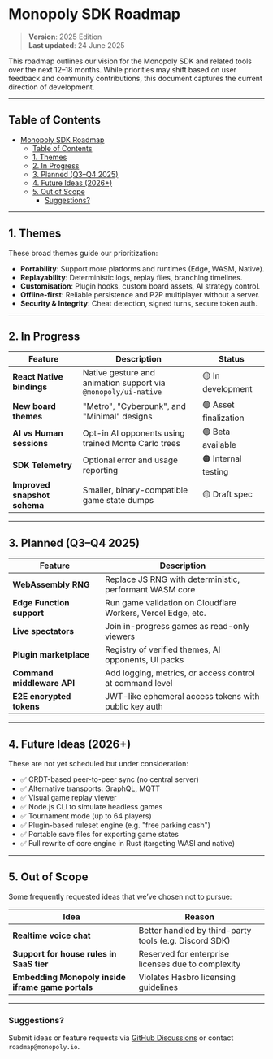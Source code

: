 # Monopoly SDK Roadmap

> **Version**: 2025 Edition  
> **Last updated**: 24 June 2025

This roadmap outlines our vision for the Monopoly SDK and related tools over the next 12–18 months. While priorities may shift based on user feedback and community contributions, this document captures the current direction of development.

---

## Table of Contents

- [Monopoly SDK Roadmap](#monopoly-sdk-roadmap)
  - [Table of Contents](#table-of-contents)
  - [1. Themes](#1-themes)
  - [2. In Progress](#2-in-progress)
  - [3. Planned (Q3–Q4 2025)](#3-planned-q3q4-2025)
  - [4. Future Ideas (2026+)](#4-future-ideas-2026)
  - [5. Out of Scope](#5-out-of-scope)
    - [Suggestions?](#suggestions)

---

## 1. Themes

These broad themes guide our prioritization:

- **Portability**: Support more platforms and runtimes (Edge, WASM, Native).
- **Replayability**: Deterministic logs, replay files, branching timelines.
- **Customisation**: Plugin hooks, custom board assets, AI strategy control.
- **Offline-first**: Reliable persistence and P2P multiplayer without a server.
- **Security & Integrity**: Cheat detection, signed turns, secure token auth.

---

## 2. In Progress

| Feature                      | Description                                                    | Status                |
| ---------------------------- | -------------------------------------------------------------- | --------------------- |
| **React Native bindings**    | Native gesture and animation support via `@monopoly/ui-native` | 🟡 In development     |
| **New board themes**         | "Metro", "Cyberpunk", and "Minimal" designs                    | 🟢 Asset finalization |
| **AI vs Human sessions**     | Opt-in AI opponents using trained Monte Carlo trees            | 🟢 Beta available     |
| **SDK Telemetry**            | Optional error and usage reporting                             | 🟠 Internal testing   |
| **Improved snapshot schema** | Smaller, binary-compatible game state dumps                    | 🟡 Draft spec         |

---

## 3. Planned (Q3–Q4 2025)

| Feature                    | Description                                                  |
| -------------------------- | ------------------------------------------------------------ |
| **WebAssembly RNG**        | Replace JS RNG with deterministic, performant WASM core      |
| **Edge Function support**  | Run game validation on Cloudflare Workers, Vercel Edge, etc. |
| **Live spectators**        | Join in-progress games as read-only viewers                  |
| **Plugin marketplace**     | Registry of verified themes, AI opponents, UI packs          |
| **Command middleware API** | Add logging, metrics, or access control at command level     |
| **E2E encrypted tokens**   | JWT-like ephemeral access tokens with public key auth        |

---

## 4. Future Ideas (2026+)

These are not yet scheduled but under consideration:

- ✅ CRDT-based peer-to-peer sync (no central server)
- ✅ Alternative transports: GraphQL, MQTT
- ✅ Visual game replay viewer
- ✅ Node.js CLI to simulate headless games
- ✅ Tournament mode (up to 64 players)
- ✅ Plugin-based ruleset engine (e.g. "free parking cash")
- ✅ Portable save files for exporting game states
- ✅ Full rewrite of core engine in Rust (targeting WASI and native)

---

## 5. Out of Scope

Some frequently requested ideas that we’ve chosen not to pursue:

| Idea                                              | Reason                                                 |
| ------------------------------------------------- | ------------------------------------------------------ |
| **Realtime voice chat**                           | Better handled by third-party tools (e.g. Discord SDK) |
| **Support for house rules in SaaS tier**          | Reserved for enterprise licenses due to complexity     |
| **Embedding Monopoly inside iframe game portals** | Violates Hasbro licensing guidelines                   |

---

### Suggestions?

Submit ideas or feature requests via [GitHub Discussions](https://github.com/monopoly/monopoly-sdk/discussions) or contact `roadmap@monopoly.io`.
